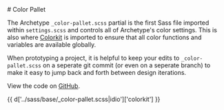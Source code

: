 <section class="copy">
# Color Pallet

The Archetype ```_color-pallet.scss``` partial is the first Sass file imported within ```settings.scss``` and controls all of Archetype's color settings. This is also where [Colorkit](https://github.com/kwaledesign/Colorkit) is imported to ensure that all color functions and variables are available globally.

When prototyping a project, it is helpful to keep your edits to ```_color-pallet.scss``` on a seperate git commit (or even on a seperate branch) to make it easy to jump back and forth between design iterations.

View the code on [GitHub](https://github.com/kwaledesign/Archetype/blob/master/sass/base/_color-pallet.scss).


{{ d['../sass/base/_color-pallet.scss|idio']['colorkit'] }}


</section>
